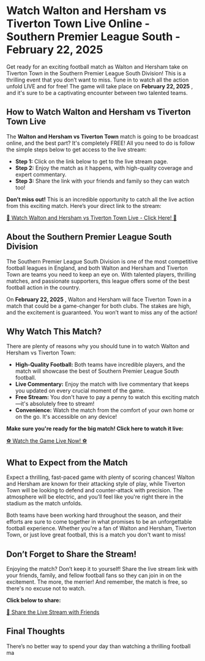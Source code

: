 # Watch Walton and Hersham vs Tiverton Town Live Online - Southern Premier League South - February 22, 2025

Get ready for an exciting football match as Walton and Hersham take on Tiverton Town in the Southern Premier League South Division! This is a thrilling event that you don’t want to miss. Tune in to watch all the action unfold LIVE and for free! The game will take place on **February 22, 2025** , and it's sure to be a captivating encounter between two talented teams.

## How to Watch Walton and Hersham vs Tiverton Town Live

The **Walton and Hersham vs Tiverton Town** match is going to be broadcast online, and the best part? It's completely FREE! All you need to do is follow the simple steps below to get access to the live stream:

- **Step 1:** Click on the link below to get to the live stream page.
- **Step 2:** Enjoy the match as it happens, with high-quality coverage and expert commentary.
- **Step 3:** Share the link with your friends and family so they can watch too!

**Don’t miss out!** This is an incredible opportunity to catch all the live action from this exciting match. Here’s your direct link to the stream:

[🎥 Watch Walton and Hersham vs Tiverton Town Live - Click Here! 🎥](https://tinyurl.com/livestreamfreeo?st=Walton+and++Hersham+vs+Tiverton+Town&si=gh)

## About the Southern Premier League South Division

The Southern Premier League South Division is one of the most competitive football leagues in England, and both Walton and Hersham and Tiverton Town are teams you need to keep an eye on. With talented players, thrilling matches, and passionate supporters, this league offers some of the best football action in the country.

On **February 22, 2025** , Walton and Hersham will face Tiverton Town in a match that could be a game-changer for both clubs. The stakes are high, and the excitement is guaranteed. You won’t want to miss any of the action!

## Why Watch This Match?

There are plenty of reasons why you should tune in to watch Walton and Hersham vs Tiverton Town:

- **High-Quality Football:** Both teams have incredible players, and the match will showcase the best of Southern Premier League South football.
- **Live Commentary:** Enjoy the match with live commentary that keeps you updated on every crucial moment of the game.
- **Free Stream:** You don't have to pay a penny to watch this exciting match—it's absolutely free to stream!
- **Convenience:** Watch the match from the comfort of your own home or on the go. It's accessible on any device!

**Make sure you're ready for the big match! Click here to watch it live:**

[⚽️ Watch the Game Live Now! ⚽️](https://tinyurl.com/livestreamfreeo?st=Walton+and++Hersham+vs+Tiverton+Town&si=gh)

## What to Expect from the Match

Expect a thrilling, fast-paced game with plenty of scoring chances! Walton and Hersham are known for their attacking style of play, while Tiverton Town will be looking to defend and counter-attack with precision. The atmosphere will be electric, and you’ll feel like you're right there in the stadium as the match unfolds.

Both teams have been working hard throughout the season, and their efforts are sure to come together in what promises to be an unforgettable football experience. Whether you're a fan of Walton and Hersham, Tiverton Town, or just love great football, this is a match you don't want to miss!

## Don’t Forget to Share the Stream!

Enjoying the match? Don’t keep it to yourself! Share the live stream link with your friends, family, and fellow football fans so they can join in on the excitement. The more, the merrier! And remember, the match is free, so there's no excuse not to watch.

**Click below to share:**

[📲 Share the Live Stream with Friends](https://tinyurl.com/livestreamfreeo?st=Walton+and++Hersham+vs+Tiverton+Town&si=gh)

## Final Thoughts

There’s no better way to spend your day than watching a thrilling football ma
